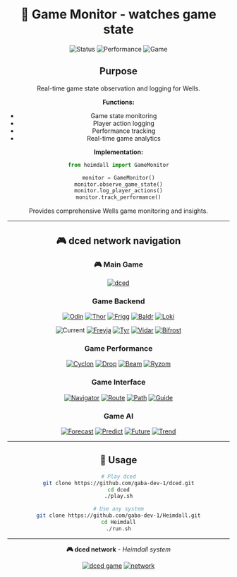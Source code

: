 <div align="center">

# 🔮 Game Monitor - watches game state

![Status](https://img.shields.io/badge/Status-Active-00FF41?style=for-the-badge&logo=check)
![Performance](https://img.shields.io/badge/Performance-Optimized-32CD32?style=for-the-badge&logo=rocket)
![Game](https://img.shields.io/badge/Wells_Game-Connected-1E90FF?style=for-the-badge&logo=gamepad)

</div>

<div align="center">

## Purpose

Real-time game state observation and logging for Wells.

**Functions:**
- Game state monitoring
- Player action logging
- Performance tracking
- Real-time game analytics

**Implementation:**
```python
from heimdall import GameMonitor

monitor = GameMonitor()
monitor.observe_game_state()
monitor.log_player_actions()
monitor.track_performance()
```

Provides comprehensive Wells game monitoring and insights.

</div>

---

<div align="center">

## 🎮 dced network navigation

### 🎮 Main Game
[![dced](https://img.shields.io/badge/🎮_dced-1E90FF?style=for-the-badge)](https://github.com/gaba-dev-1/dced)

### Game Backend
[![Odin](https://img.shields.io/badge/🧠\_Odin-FF6B35?style=for-the-badge)](https://github.com/gaba-dev-1/Odin)
[![Thor](https://img.shields.io/badge/⚡\_Thor-FFD700?style=for-the-badge)](https://github.com/gaba-dev-1/Thor)
[![Frigg](https://img.shields.io/badge/👁️\_Frigg-8A2BE2?style=for-the-badge)](https://github.com/gaba-dev-1/Frigg)
[![Baldr](https://img.shields.io/badge/💎\_Baldr-00D4FF?style=for-the-badge)](https://github.com/gaba-dev-1/Baldr)
[![Loki](https://img.shields.io/badge/🔄\_Loki-FF69B4?style=for-the-badge)](https://github.com/gaba-dev-1/Loki)

![Current](https://img.shields.io/badge/👀\_Heimdall-32CD32?style=for-the-badge&logo=check)
[![Freyja](https://img.shields.io/badge/💝\_Freyja-FF1493?style=for-the-badge)](https://github.com/gaba-dev-1/Freyja)
[![Tyr](https://img.shields.io/badge/⚔️\_Tyr-DC143C?style=for-the-badge)](https://github.com/gaba-dev-1/Tyr)
[![Vidar](https://img.shields.io/badge/🛡️\_Vidar-228B22?style=for-the-badge)](https://github.com/gaba-dev-1/Vidar)
[![Bifrost](https://img.shields.io/badge/🌈\_Bifrost-9932CC?style=for-the-badge)](https://github.com/gaba-dev-1/Bifrost)

### Game Performance
[![Cyclon](https://img.shields.io/badge/🌀\_Cyclon-00CED1?style=for-the-badge)](https://github.com/gaba-dev-1/Cyclon)
[![Drop](https://img.shields.io/badge/💧\_Drop-4682B4?style=for-the-badge)](https://github.com/gaba-dev-1/Drop)
[![Beam](https://img.shields.io/badge/🔦\_Beam-FFA500?style=for-the-badge)](https://github.com/gaba-dev-1/Beam)
[![Ryzom](https://img.shields.io/badge/⚙️\_Ryzom-B22222?style=for-the-badge)](https://github.com/gaba-dev-1/Ryzom)

### Game Interface
[![Navigator](https://img.shields.io/badge/🧭\_Navigator-2E8B57?style=for-the-badge)](https://github.com/gaba-dev-1/Navigator)
[![Route](https://img.shields.io/badge/🗺️\_Route-3CB371?style=for-the-badge)](https://github.com/gaba-dev-1/Route)
[![Path](https://img.shields.io/badge/🛤️\_Path-90EE90?style=for-the-badge)](https://github.com/gaba-dev-1/Path)
[![Guide](https://img.shields.io/badge/📍\_Guide-006400?style=for-the-badge)](https://github.com/gaba-dev-1/Guide)

### Game AI
[![Forecast](https://img.shields.io/badge/🔮\_Forecast-4169E1?style=for-the-badge)](https://github.com/gaba-dev-1/Forecast)
[![Predict](https://img.shields.io/badge/📈\_Predict-6495ED?style=for-the-badge)](https://github.com/gaba-dev-1/Predict)
[![Future](https://img.shields.io/badge/⏳\_Future-7B68EE?style=for-the-badge)](https://github.com/gaba-dev-1/Future)
[![Trend](https://img.shields.io/badge/📊\_Trend-483D8B?style=for-the-badge)](https://github.com/gaba-dev-1/Trend)

</div>

---

<div align="center">

## 🚀 Usage

```bash
# Play dced
git clone https://github.com/gaba-dev-1/dced.git
cd dced
./play.sh

# Use any system
git clone https://github.com/gaba-dev-1/Heimdall.git
cd Heimdall
./run.sh
```

</div>

---

<div align="center">

**🎮 dced network** - *Heimdall system*

[![dced game](https://img.shields.io/badge/🎮_dced-1E90FF?style=for-the-badge)](https://github.com/gaba-dev-1/dced)
[![network](https://img.shields.io/badge/🏠_network-00D4FF?style=for-the-badge)](https://github.com/gaba-dev-1)

</div>
